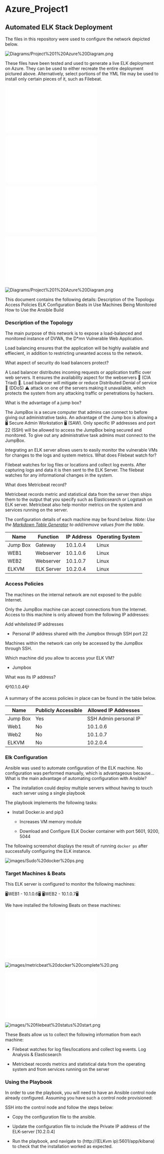# Azure_Project1
## Automated ELK Stack Deployment

The files in this repository were used to configure the network depicted below.

![Diagrams/Project%201%20Azure%20Diagram.png](Diagrams/Project%201%20Azure%20Diagram.png)

These files have been tested and used to generate a live ELK deployment on Azure. They can be used to either recreate the entire deployment pictured above. Alternatively, select portions of the YML file may be used to install only certain pieces of it, such as Filebeat.

![ansible.yml.txt](ansible.yml.txt)

![instal-elk.yml.txt](instal-elk.yml.txt)

![Hosts.txt](Hosts.txt)

![Ansible/Filebeat-playbook.yml.txt](Ansible/Filebeat-playbook.yml.txt)


![Diagrams/Project%201%20Azure%20Diagram.png](Diagrams/Project%201%20Azure%20Diagram.png)


This document contains the following details:
Description of the Topologu
Access Policies
ELK Configuration
Beats in Use
Machines Being Monitored
How to Use the Ansible Build
### Description of the Topology

The main purpose of this network is to expose a load-balanced and monitored instance of DVWA, the D*mn Vulnerable Web Application.

Load balancing ensures that the application will be highly available and effiecient, in addition to restricting unwanted access to the network.

What aspect of security do load balancers protect? 


A Load balancer distributes incoming requests or application traffic over web servers. It ensures the availability aspect for the webservers 🔺 (CIA Triad) 🔺. Load balancer will mitigate or reduce Distributed Denial of service 🛑 (DDoS) ⚠️ attack on one of the servers making it unavailable, which protects the system from any attacking traffic or penetrations by hackers. 

What is the advantage of a jump box?


The JumpBox is a secure computer that admins can connect to before giving out administrative tasks. An advantage of the Jump box is allowing a  🖥 Secure Admin Workstation 🖥  (SAW). Only specific IP addresses and port 22 (SSH) will be allowed to access the JumpBox being secured and monitored. To give out any administrative task admins must connect to the JumpBox.

Integrating an ELK server allows users to easily monitor the vulnerable VMs for changes to the logs and system metrics.
What does Filebeat watch for?

Filebeat watches for log files or locations and collect log events. After capturing logs and data it is then sent to the ELK Server. The filebeat watches for any informational changes in the system.

What does Metricbeat record?

Metricbeat records metric and statistical data from the server then ships them to the output that you specify such as Elasticsearch or Logstash on ELK server. Metricbeat also help monitor metrics on the system and services running on the server.


The configuration details of each machine may be found below.
_Note: Use the [Markdown Table Generator](http://www.tablesgenerator.com/markdown_tables) to add/remove values from the table_.

| Name     | Function | IP Address | Operating System |
|----------|----------|------------|------------------|
| Jump Box | Gateway  | 10.1.0.4   |Linux             |
| WEB1     | Webserver| 10.1.0.6   |Linux             |
| WEB2     | Webserver| 10.1.0.7   |Linux             |
| ELKVM    |ELK Server| 10.2.0.4   |Linux             |

### Access Policies

The machines on the internal network are not exposed to the public Internet.

Only the JumpBox machine can accept connections from the Internet. Access to this machine is only allowed from the following IP addresses:

Add whitelisted IP addresses


- Personal IP address shared with the Jumpbox through SSH port 22

Machines within the network can only be accessed by the JumpBox through SSH.

Which machine did you allow to access your ELK VM? 


- Jumpbox

What was its IP address?

📪10.1.0.4📪


A summary of the access policies in place can be found in the table below.

| Name     | Publicly Accessible | Allowed IP Addresses |
|----------|---------------------|----------------------|
| Jump Box | Yes                 | SSH Admin personal IP|
| Web1     | No                  | 10.1.0.6             |
| Web2     | No                  | 10.1.0.7             |
| ELKVM    | No                  | 10.2.0.4             |

### Elk Configuration

Ansible was used to automate configuration of the ELK machine. No configuration was performed manually, which is advantageous because...
 What is the main advantage of automating configuration with Ansible?
 
- The installation could deploy multiple servers without having to touch each server using a single playbook

The playbook implements the following tasks:


  -	Install Docker.io and pip3
  
	-	Increases VM memory module
	
	-	Download and Configure ELK Docker container with port 5601, 9200, 5044 

The following screenshot displays the result of running `docker ps` after successfully configuring the ELK instance.

![images/Sudo%20docker%20ps.png](images/Sudo%20docker%20ps.png)

### Target Machines & Beats
This ELK server is configured to monitor the following machines:


🖥WEB1 - 10.1.0.6🖥
🖥WEB2 - 10.1.0.7🖥

We have installed the following Beats on these machines:

![Ansible/Metricbeat-playbook.txt](Ansible/Metricbeat-playbook.txt)


![images/metricbeat%20docker%20complete%20.png](images/metricbeat%20docker%20complete%20.png)


![Ansible/Filebeat-playbook.yml.txt](Ansible/Filebeat-playbook.yml.txt)


![images/%20filebeat%20status%20start.png](images/%20filebeat%20status%20start.png)


These Beats allow us to collect the following information from each machine:


- Filebeat watches for log files/locations and collect log events.  Log Analysis & Elasticsearch


- Metricbeat records metrics and statistical data from the operating system and from services running on the server  


### Using the Playbook
In order to use the playbook, you will need to have an Ansible control node already configured. Assuming you have such a control node provisioned:

SSH into the control node and follow the steps below:


- Copy the configuration file to the ansible.


- Update the configuration file to include the Private IP address of the ELK-server [10.2.0.4]


- Run the playbook, and navigate to (http://(ELKvm ip):5601/app/kibana) to check that the installation worked as expected.





